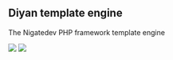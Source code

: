 ## Diyan template engine
The Nigatedev PHP framework template engine

<a href="https://packagist.org/packages/nigatedev/diyan" title="version"><img src="https://img.shields.io/packagist/v/nigatedev/diyan.svg?style=flat-square"/></a>
<a href="https://github.com/nigatedev/diyan/blob/master/LICENSE" title="license"><img src="https://img.shields.io/github/license/mashape/apistatus.svg?style=flat-square"/></a>
